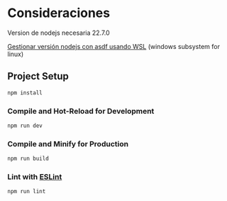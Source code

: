 # Consideraciones

Version de nodejs necesaria 22.7.0

[Gestionar versión nodejs con asdf usando WSL](https://dev.to/michellelwt/install-asdf-ruby-nodejs-and-yarn-in-wsl2-207o) (windows subsystem for linux)

## Project Setup

```sh
npm install
```

### Compile and Hot-Reload for Development

```sh
npm run dev
```

### Compile and Minify for Production

```sh
npm run build
```

### Lint with [ESLint](https://eslint.org/)

```sh
npm run lint
```
